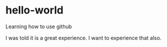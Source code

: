 # hello-world
Learning how to use github

I was told it is a great experience. I want to experience that also.
